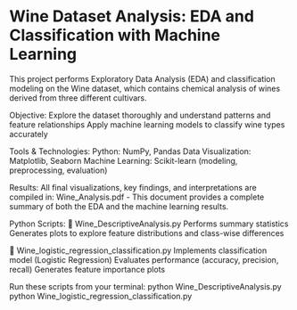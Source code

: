 # Wine Dataset Analysis: EDA and Classification with Machine Learning
This project performs Exploratory Data Analysis (EDA) and classification modeling on the Wine dataset, which contains chemical analysis of wines derived from three different cultivars.

Objective:
Explore the dataset thoroughly and understand patterns and feature relationships
Apply machine learning models to classify wine types accurately

Tools & Technologies:
Python: NumPy, Pandas
Data Visualization: Matplotlib, Seaborn
Machine Learning: Scikit-learn (modeling, preprocessing, evaluation)
 
Results:
All final visualizations, key findings, and interpretations are compiled in:
Wine_Analysis.pdf - This document provides a complete summary of both the EDA and the machine learning results.

Python Scripts:
🔹 Wine_DescriptiveAnalysis.py
Performs summary statistics
Generates plots to explore feature distributions and class-wise differences

🔹 Wine_logistic_regression_classification.py
Implements classification model (Logistic Regression)
Evaluates performance (accuracy, precision, recall)
Generates feature importance plots

Run these scripts from your terminal:
python Wine_DescriptiveAnalysis.py
python Wine_logistic_regression_classification.py
